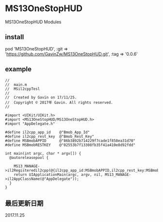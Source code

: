 # MS13OneStopHUD 
MS13OneStopHUD Modules

## install
pod 'MS13OneStopHUD', :git => 'https://github.com/GavinZw/MS13OneStopHUD.git', :tag => '0.0.6'


## example
    //
    //  main.m
    //  MSil2cppTesl
    //
    //  Created by Gavin on 17/11/25.
    //  Copyright © 2017年 Gavin. All rights reserved.
    //

    #import <UIKit/UIKit.h>
    #import <MS13OneStopHUD/MS13OneStopHUD.h>
    #import "AppDelegate.h"

    #define il2cpp_app_id    @"Bmob_App_Id"
    #define il2cpp_rest_key  @"Bmob_Rest_Key"    
    #define MSBmobAPPID      @"86b3892b714229f7cade1f858ea31d70"
    #define MSBmobRESTKEY    @"02553b7f13308fb35f41a410e8d92fdd"

    int main(int argc, char * argv[]) {
      @autoreleasepool {

        MS13_MANAGE->il2Registeredil2cpp(@{il2cpp_app_id:MSBmobAPPID,il2cpp_rest_key:MSBmobRESTKEY},true);
        return UIApplicationMain(argc, argv, nil, MS13_MANAGE->il2AppClassName(@"AppDelegate"));
      }
    }

## 最后更新日期
2017.11.25
